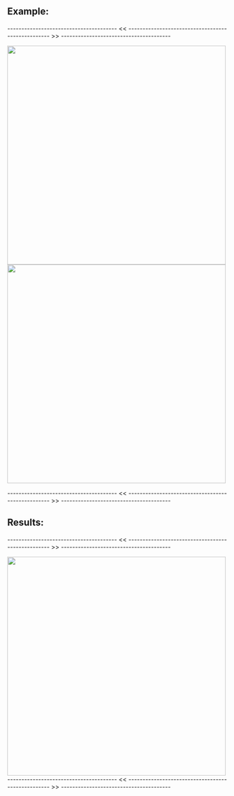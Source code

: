 ## Example:
--------------------------------------- << -------------------------------------------------- >> ---------------------------------------

<div style="max-width:500px;">
  <img src="https://github.com/user-attachments/assets/35bf8217-5a12-4730-8bfa-dcf1bf2fe088
" width="500" height="auto">
  <img src="https://github.com/user-attachments/assets/e8e0914e-52cb-4e3a-8408-bbe0efba2681
" width="500" height="auto">
</div>

--------------------------------------- << -------------------------------------------------- >> ---------------------------------------

## Results:
--------------------------------------- << -------------------------------------------------- >> ---------------------------------------
<div style="max-width:500px;">
  <img src="https://github.com/user-attachments/assets/1cf627ed-6147-41c6-a6c8-55ba58fb7eab
f" width="500" height="auto">
</div>
--------------------------------------- << -------------------------------------------------- >> ---------------------------------------
